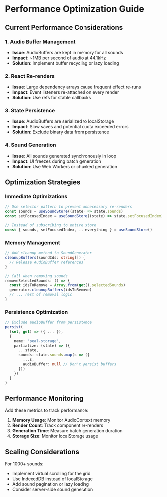 # Performance Optimization Guide

## Current Performance Considerations

### 1. Audio Buffer Management
- **Issue**: AudioBuffers are kept in memory for all sounds
- **Impact**: ~1MB per second of audio at 44.1kHz
- **Solution**: Implement buffer recycling or lazy loading

### 2. React Re-renders
- **Issue**: Large dependency arrays cause frequent effect re-runs
- **Impact**: Event listeners re-attached on every render
- **Solution**: Use refs for stable callbacks

### 3. State Persistence
- **Issue**: AudioBuffers are serialized to localStorage
- **Impact**: Slow saves and potential quota exceeded errors
- **Solution**: Exclude binary data from persistence

### 4. Sound Generation
- **Issue**: All sounds generated synchronously in loop
- **Impact**: UI freezes during batch generation
- **Solution**: Use Web Workers or chunked generation

## Optimization Strategies

### Immediate Optimizations
```typescript
// Use selector pattern to prevent unnecessary re-renders
const sounds = useSoundStore((state) => state.sounds)
const setFocusedIndex = useSoundStore((state) => state.setFocusedIndex)

// Instead of subscribing to entire store
const { sounds, setFocusedIndex, ...everything } = useSoundStore()
```

### Memory Management
```typescript
// Add cleanup method to SoundGenerator
cleanupBuffers(soundIds: string[]) {
  // Release AudioBuffer references
}

// Call when removing sounds
removeSelectedSounds: () => {
  const idsToRemove = Array.from(get().selectedSounds)
  generator.cleanupBuffers(idsToRemove)
  // ... rest of removal logic
}
```

### Persistence Optimization
```typescript
// Exclude audioBuffer from persistence
persist(
  (set, get) => ({ ... }),
  {
    name: 'peal-storage',
    partialize: (state) => ({
      ...state,
      sounds: state.sounds.map(s => ({
        ...s,
        audioBuffer: null // Don't persist buffers
      }))
    })
  }
)
```

## Performance Monitoring

Add these metrics to track performance:

1. **Memory Usage**: Monitor AudioContext memory
2. **Render Count**: Track component re-renders
3. **Generation Time**: Measure batch generation duration
4. **Storage Size**: Monitor localStorage usage

## Scaling Considerations

For 1000+ sounds:
- Implement virtual scrolling for the grid
- Use IndexedDB instead of localStorage
- Add sound pagination or lazy loading
- Consider server-side sound generation